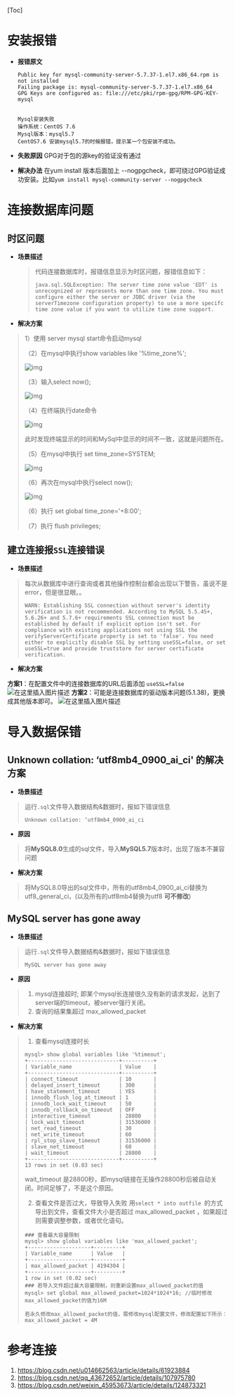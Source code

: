 [Toc]

# 安装报错

- **报错原文**

  ```
  Public key for mysql-community-server-5.7.37-1.el7.x86_64.rpm is not installed
  Failing package is: mysql-community-server-5.7.37-1.el7.x86_64
  GPG Keys are configured as: file:///etc/pki/rpm-gpg/RPM-GPG-KEY-mysql
  
  
  Mysql安装失败
  操作系统：CentOS 7.6
  Mysql版本：mysql5.7
  CentOS7.6 安装mysql5.7的时候报错，提示某一个包安装不成功。
  ```

- **失败原因**
  GPG对于包的源key的验证没有通过

- **解决办法**
  在yum install 版本后面加上 --nogpgcheck，即可绕过GPG验证成功安装。比如`yum install mysql-community-server --nogpgcheck`
  



# 连接数据库问题

## 时区问题

- **场景描述**

  > 代码连接数据库时，报错信息显示为时区问题，报错信息如下：
  >
  > ```
  > java.sql.SQLException: The server time zone value 'EDT' is unrecognized or represents more than one time zone. You must configure either the server or JDBC driver (via the serverTimezone configuration property) to use a more specifc time zone value if you want to utilize time zone support.
  > ```

- **解决方案**

> 1）使用 server mysql start命令启动mysql
>
> （2）在mysql中执行show variables like '%time_zone%';
>
> ![img](images/20170313182717565)
>
> （3）输入select now();
>
> ![img](images/20170313182853395)
>
> （4）在终端执行date命令
>
> ![img](images/20170313183006319)
>
> 此时发现终端显示的时间和MySql中显示的时间不一致，这就是问题所在。
>
> （5）在mysql中执行 set time_zone=SYSTEM;
>
> ![img](images/20170313183143539)
>
> （6）再次在mysql中执行select now();
>
> ![img](images/20170313183433465)
>
> （6）执行 set global time_zone='+8:00';
>
> （7）执行 flush privileges;

## 建立连接报`SSL`连接错误

- **场景描述**

> 每次从数据库中进行查询或者其他操作控制台都会出现以下警告，虽说不是error，但是很显眼。。
>
> ```
> WARN: Establishing SSL connection without server's identity verification is not recommended. According to MySQL 5.5.45+, 5.6.26+ and 5.7.6+ requirements SSL connection must be established by default if explicit option isn't set. For compliance with existing applications not using SSL the verifyServerCertificate property is set to 'false'. You need either to explicitly disable SSL by setting useSSL=false, or set useSSL=true and provide truststore for server certificate verification.
> ```

- **解决方案**

**方案1**：在配置文件中的连接数据库的URL后面添加 `useSSL=false`
![在这里插入图片描述](images/20200813112735295.png)
**方案2**：可能是连接数据库的驱动版本问题(5.1.38)，更换成其他版本即可。
![在这里插入图片描述](images/20200813113055157.png)

# 导入数据保错

## Unknown collation: ‘utf8mb4_0900_ai_ci' 的解决方案

- **场景描述**

> 运行`.sql`文件导入数据结构&数据时，报如下错误信息
>
> ```
> Unknown collation: ‘utf8mb4_0900_ai_ci
> ```

- **原因**

> 将**MySQL8.0**生成的sql文件，导入**MySQL5.7**版本时，出现了版本不兼容问题

- **解决方案**

> 将MySQL8.0导出的sql文件中，所有的utf8mb4_0900_ai_ci替换为utf8_general_ci，(以及所有的utf8mb4替换为utf8   **可不修改**)

## MySQL server has gone away 

- **场景描述**

> 运行`.sql`文件导入数据结构&数据时，报如下错误信息
>
> ```
> MySQL server has gone away 
> ```

- **原因**

> 1. mysql连接超时;
>    即某个mysql长连接很久没有新的请求发起，达到了server端的timeout，被server强行关闭。
> 2. 查询的结果集超过 max_allowed_packet 

- **解决方案**

> 1. 查看mysql连接时长
>
> ```
> mysql> show global variables like '%timeout';
> +-----------------------------+----------+
> | Variable_name               | Value    |
> +-----------------------------+----------+
> | connect_timeout             | 10       |
> | delayed_insert_timeout      | 300      |
> | have_statement_timeout      | YES      |
> | innodb_flush_log_at_timeout | 1        |
> | innodb_lock_wait_timeout    | 50       |
> | innodb_rollback_on_timeout  | OFF      |
> | interactive_timeout         | 28800    |
> | lock_wait_timeout           | 31536000 |
> | net_read_timeout            | 30       |
> | net_write_timeout           | 60       |
> | rpl_stop_slave_timeout      | 31536000 |
> | slave_net_timeout           | 60       |
> | wait_timeout                | 28800    |
> +-----------------------------+----------+
> 13 rows in set (0.03 sec)
> ```
>
> wait_timeout 是28800秒，即mysql链接在无操作28800秒后被自动关闭。时间足够了，不是这个原因。
>
> 2. 查看文件是否过大，导致导入失败
>    用`select * into outfile `的方式导出到文件，查看文件大小是否超过 max_allowed_packet ，如果超过则需要调整参数，或者优化语句。
>
>  ```
> ### 查看最大容量限制
> mysql> show global variables like 'max_allowed_packet';
> +--------------------+---------+
> | Variable_name      | Value   |
> +--------------------+---------+
> | max_allowed_packet | 4194304 |
> +--------------------+---------+
> 1 row in set (0.02 sec)
> ### 若导入文件超过最大容量限制，则重新设置max_allowed_packet的值
> mysql> set global max_allowed_packet=1024*1024*16; //临时修改max_allowed_packet的值为16M
> 
> 若永久修改max_allowed_packet的值，需修改mysql配置文件，修改配置如下所示：
> max_allowed_packet = 4M
>  ```
>
> 

# 参考连接

1. https://blog.csdn.net/u014662563/article/details/61923884
2. https://blog.csdn.net/qq_43672652/article/details/107975780
3. https://blog.csdn.net/weixin_45953673/article/details/124873321
